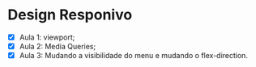 #  Design Responivo
- [x] Aula 1: viewport;
- [x] Aula 2: Media Queries;
- [x] Aula 3: Mudando a visibilidade do menu e mudando o flex-direction.
